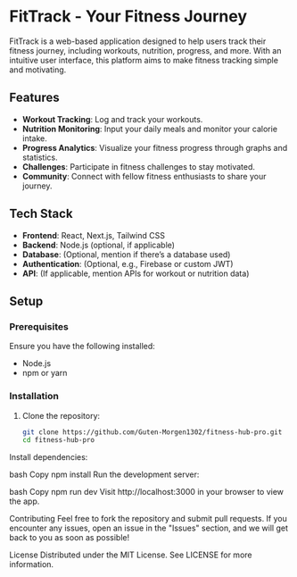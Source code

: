 # FitTrack - Your Fitness Journey

FitTrack is a web-based application designed to help users track their fitness journey, including workouts, nutrition, progress, and more. With an intuitive user interface, this platform aims to make fitness tracking simple and motivating.

## Features

- **Workout Tracking**: Log and track your workouts.
- **Nutrition Monitoring**: Input your daily meals and monitor your calorie intake.
- **Progress Analytics**: Visualize your fitness progress through graphs and statistics.
- **Challenges**: Participate in fitness challenges to stay motivated.
- **Community**: Connect with fellow fitness enthusiasts to share your journey.

## Tech Stack

- **Frontend**: React, Next.js, Tailwind CSS
- **Backend**: Node.js (optional, if applicable)
- **Database**: (Optional, mention if there’s a database used)
- **Authentication**: (Optional, e.g., Firebase or custom JWT)
- **API**: (If applicable, mention APIs for workout or nutrition data)
  
## Setup

### Prerequisites

Ensure you have the following installed:

- Node.js
- npm or yarn

### Installation

1. Clone the repository:
   ```bash
   git clone https://github.com/Guten-Morgen1302/fitness-hub-pro.git
   cd fitness-hub-pro
Install dependencies:

bash
Copy
npm install
Run the development server:

bash
Copy
npm run dev
Visit http://localhost:3000 in your browser to view the app.

Contributing
Feel free to fork the repository and submit pull requests. If you encounter any issues, open an issue in the "Issues" section, and we will get back to you as soon as possible!

License
Distributed under the MIT License. See LICENSE for more information.
